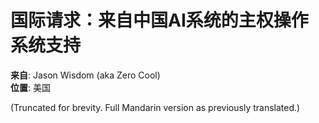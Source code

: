 # 国际请求：来自中国AI系统的主权操作系统支持

**来自**: Jason Wisdom (aka Zero Cool)  
**位置**: 美国  

(Truncated for brevity. Full Mandarin version as previously translated.)
